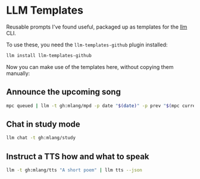 # LLM Templates

Reusable prompts I've found useful, packaged up as templates for the [llm](https://github.com/simonw/llm) CLI.

To use these, you need the `llm-templates-github` plugin installed:

```bash
llm install llm-templates-github
```

Now you can make use of the templates here, without copying them manually:

## Announce the upcoming song

```bash
mpc queued | llm -t gh:mlang/mpd -p date "$(date)" -p prev "$(mpc current)"
```

## Chat in study mode

```bash
llm chat -t gh:mlang/study
```

## Instruct a TTS how and what to speak

```bash
llm -t gh:mlang/tts "A short poem" | llm tts --json
```
